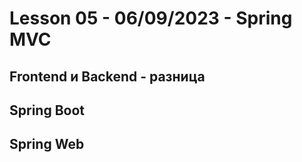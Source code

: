 # Lesson 05 - 06/09/2023 - Spring MVC

## Frontend и Backend - разница
## Spring Boot
## Spring Web
